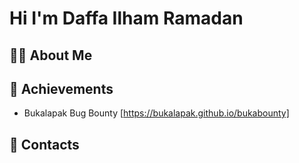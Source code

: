 # Hi I'm Daffa Ilham Ramadan

## 👨‍💻 About Me

## 🥇 Achievements
- Bukalapak Bug Bounty [https://bukalapak.github.io/bukabounty]

## 🔗 Contacts


